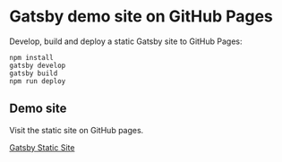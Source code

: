 # Gatsby demo site on GitHub Pages

Develop, build and deploy a static Gatsby site to GitHub Pages:

```
npm install
gatsby develop
gatsby build
npm run deploy
```

## Demo site

Visit the static site on GitHub pages.

[Gatsby Static Site](https://ihatetomatoes.github.io/gatsby-github-demo/)
